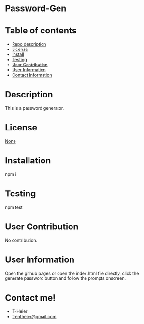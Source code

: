 # Password-Gen

  # Table of contents

  - [Repo description](#description)
  - [License](#license)
  - [Install](#installation)
  - [Testing](#testing)
  - [User Contribution](#User-Contribution)
  - [User Information](#user-Information)
  - [Contact Information](#contact-me)

  # Description

  This is a password generator.

  # License

  [None]()


  # Installation

  npm i

  # Testing

  npm test

  # User Contribution

  No contribution.

  # User Information

  Open the github pages or open the index.html file directly, click the generate password button and follow the prompts onscreen.

  # Contact me!

  - T-Heier
  - trentheier@gmail.com

